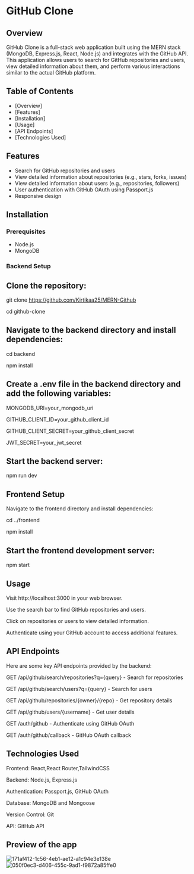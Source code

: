 # GitHub Clone

## Overview
GitHub Clone is a full-stack web application built using the MERN stack (MongoDB, Express.js, React, Node.js) and integrates with the GitHub API. This application allows users to search for GitHub repositories and users, view detailed information about them, and perform various interactions similar to the actual GitHub platform.

## Table of Contents
- [Overview]
- [Features]
- [Installation]
- [Usage]
- [API Endpoints]
- [Technologies Used]

## Features
- Search for GitHub repositories and users
- View detailed information about repositories (e.g., stars, forks, issues)
- View detailed information about users (e.g., repositories, followers)
- User authentication with GitHub OAuth using Passport.js
- Responsive design

## Installation

### Prerequisites
- Node.js
- MongoDB

### Backend Setup
## Clone the repository:
  git clone https://github.com/Kirtikaa25/MERN-Github
   
   cd github-clone
   
## Navigate to the backend directory and install dependencies:

cd backend

npm install

## Create a .env file in the backend directory and add the following variables:

MONGODB_URI=your_mongodb_uri

GITHUB_CLIENT_ID=your_github_client_id

GITHUB_CLIENT_SECRET=your_github_client_secret

JWT_SECRET=your_jwt_secret

## Start the backend server:

npm run dev

## Frontend Setup

Navigate to the frontend directory and install dependencies:

cd ../frontend

npm install

## Start the frontend development server:

npm start

## Usage
Visit http://localhost:3000 in your web browser.

Use the search bar to find GitHub repositories and users.

Click on repositories or users to view detailed information.

Authenticate using your GitHub account to access additional features.


## API Endpoints
Here are some key API endpoints provided by the backend:

GET /api/github/search/repositories?q={query} - Search for repositories

GET /api/github/search/users?q={query} - Search for users

GET /api/github/repositories/{owner}/{repo} - Get repository details

GET /api/github/users/{username} - Get user details

GET /auth/github - Authenticate using GitHub OAuth

GET /auth/github/callback - GitHub OAuth callback

## Technologies Used
Frontend: React,React Router,TailwindCSS

Backend: Node.js, Express.js

Authentication: Passport.js, GitHub OAuth

Database: MongoDB and Mongoose

Version Control: Git

API: GitHub API


## Preview of the app
![171af412-1c56-4eb1-ae12-a1c94e3e138e](https://github.com/Kirtikaa25/MERN-Github/assets/100124517/9e008435-e296-4aa0-a7f4-2de4e88cd145)
![050f0ec3-d406-455c-9ad1-f9872a85ffe0](https://github.com/Kirtikaa25/MERN-Github/assets/100124517/daf48d3a-16ee-4171-b02d-968cd41d1acf)






